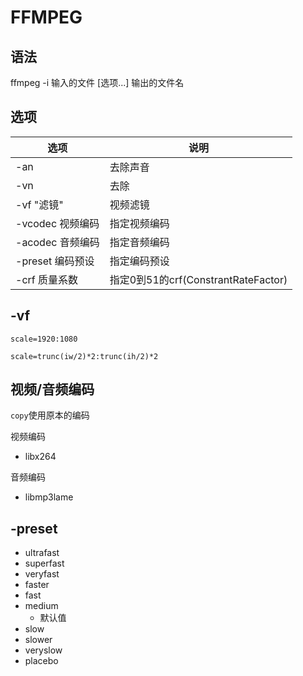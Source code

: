 # FFMPEG

## 语法

ffmpeg -i 输入的文件 [选项...] 输出的文件名

## 选项

| 选项           | 说明                              |
| ------------ | ------------------------------- |
| -an          | 去除声音                            |
| -vn          | 去除                              |
| -vf  "滤镜"    | 视频滤镜                            |
| -vcodec 视频编码 | 指定视频编码                          |
| -acodec 音频编码 | 指定音频编码                          |
| -preset 编码预设 | 指定编码预设                          |
| -crf 质量系数    | 指定0到51的crf(ConstrantRateFactor) |

## -vf

`scale=1920:1080`

```
scale=trunc(iw/2)*2:trunc(ih/2)*2
```

## 视频/音频编码

`copy`使用原本的编码

视频编码

* libx264

音频编码

* libmp3lame 

## -preset

* ultrafast
* superfast
* veryfast
* faster
* fast
* medium
  * 默认值
* slow
* slower
* veryslow
* placebo